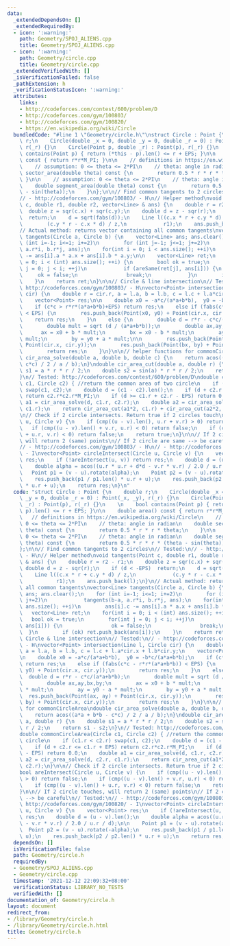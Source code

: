 ```yaml
---
data:
  _extendedDependsOn: []
  _extendedRequiredBy:
  - icon: ':warning:'
    path: Geometry/SPOJ_ALIENS.cpp
    title: Geometry/SPOJ_ALIENS.cpp
  - icon: ':warning:'
    path: Geometry/circle.cpp
    title: Geometry/circle.cpp
  _extendedVerifiedWith: []
  _isVerificationFailed: false
  _pathExtension: h
  _verificationStatusIcon: ':warning:'
  attributes:
    links:
    - http://codeforces.com/contest/600/problem/D
    - http://codeforces.com/gym/100803/
    - http://codeforces.com/gym/100820/
    - https://en.wikipedia.org/wiki/Circle
  bundledCode: "#line 1 \"Geometry/circle.h\"\nstruct Circle : Point {\n    double\
    \ r;\n    Circle(double _x = 0, double _y = 0, double _r = 0) : Point(_x, _y),\
    \ r(_r) {}\n    Circle(Point p, double _r) : Point(p), r(_r) {}\n    \n    bool\
    \ contains(Point p) { return (*this - p).len() <= r + EPS; }\n\n    double area()\
    \ const { return r*r*M_PI; }\n\n    // definitions in https://en.wikipedia.org/wiki/Circle\n\
    \    // assumption: 0 <= theta <= 2*PI\n    // theta: angle in radian\n    double\
    \ sector_area(double theta) const {\n        return 0.5 * r * r * theta;\n   \
    \ }\n\n    // assumption: 0 <= theta <= 2*PI\n    // theta: angle in radian\n\
    \    double segment_area(double theta) const {\n        return 0.5 * r * r * (theta\
    \ - sin(theta));\n    }\n};\n\n// Find common tangents to 2 circles\n// Tested:\n\
    // - http://codeforces.com/gym/100803/ - H\n// Helper method\nvoid tangents(Point\
    \ c, double r1, double r2, vector<Line> & ans) {\n    double r = r2 - r1;\n  \
    \  double z = sqr(c.x) + sqr(c.y);\n    double d = z - sqr(r);\n    if (d < -EPS)\
    \  return;\n    d = sqrt(fabs(d));\n    Line l((c.x * r + c.y * d) / z,\n    \
    \        (c.y * r - c.x * d) / z,\n            r1);\n    ans.push_back(l);\n}\n\
    // Actual method: returns vector containing all common tangents\nvector<Line>\
    \ tangents(Circle a, Circle b) {\n    vector<Line> ans; ans.clear();\n    for\
    \ (int i=-1; i<=1; i+=2)\n        for (int j=-1; j<=1; j+=2)\n            tangents(b-a,\
    \ a.r*i, b.r*j, ans);\n    for(int i = 0; i < ans.size(); ++i)\n        ans[i].c\
    \ -= ans[i].a * a.x + ans[i].b * a.y;\n\n    vector<Line> ret;\n    for(int i\
    \ = 0; i < (int) ans.size(); ++i) {\n        bool ok = true;\n        for(int\
    \ j = 0; j < i; ++j)\n            if (areSame(ret[j], ans[i])) {\n           \
    \     ok = false;\n                break;\n            }\n        if (ok) ret.push_back(ans[i]);\n\
    \    }\n    return ret;\n}\n\n// Circle & line intersection\n// Tested:\n// -\
    \ http://codeforces.com/gym/100803/ - H\nvector<Point> intersection(Line l, Circle\
    \ cir) {\n    double r = cir.r, a = l.a, b = l.b, c = l.c + l.a*cir.x + l.b*cir.y;\n\
    \    vector<Point> res;\n\n    double x0 = -a*c/(a*a+b*b),  y0 = -b*c/(a*a+b*b);\n\
    \    if (c*c > r*r*(a*a+b*b)+EPS) return res;\n    else if (fabs(c*c - r*r*(a*a+b*b))\
    \ < EPS) {\n        res.push_back(Point(x0, y0) + Point(cir.x, cir.y));\n    \
    \    return res;\n    }\n    else {\n        double d = r*r - c*c/(a*a+b*b);\n\
    \        double mult = sqrt (d / (a*a+b*b));\n        double ax,ay,bx,by;\n  \
    \      ax = x0 + b * mult;\n        bx = x0 - b * mult;\n        ay = y0 - a *\
    \ mult;\n        by = y0 + a * mult;\n\n        res.push_back(Point(ax, ay) +\
    \ Point(cir.x, cir.y));\n        res.push_back(Point(bx, by) + Point(cir.x, cir.y));\n\
    \        return res;\n    }\n}\n\n// helper functions for commonCircleArea\ndouble\
    \ cir_area_solve(double a, double b, double c) {\n    return acos((a*a + b*b -\
    \ c*c) / 2 / a / b);\n}\ndouble cir_area_cut(double a, double r) {\n    double\
    \ s1 = a * r * r / 2;\n    double s2 = sin(a) * r * r / 2;\n    return s1 - s2;\n\
    }\n// Tested: http://codeforces.com/contest/600/problem/D\ndouble commonCircleArea(Circle\
    \ c1, Circle c2) { //return the common area of two circle\n    if (c1.r < c2.r)\
    \ swap(c1, c2);\n    double d = (c1 - c2).len();\n    if (d + c2.r <= c1.r + EPS)\
    \ return c2.r*c2.r*M_PI;\n    if (d >= c1.r + c2.r - EPS) return 0.0;\n    double\
    \ a1 = cir_area_solve(d, c1.r, c2.r);\n    double a2 = cir_area_solve(d, c2.r,\
    \ c1.r);\n    return cir_area_cut(a1*2, c1.r) + cir_area_cut(a2*2, c2.r);\n}\n\
    \n// Check if 2 circle intersects. Return true if 2 circles touch\nbool areIntersect(Circle\
    \ u, Circle v) {\n    if (cmp((u - v).len(), u.r + v.r) > 0) return false;\n \
    \   if (cmp((u - v).len() + v.r, u.r) < 0) return false;\n    if (cmp((u - v).len()\
    \ + u.r, v.r) < 0) return false;\n    return true;\n}\n\n// If 2 circle touches,\
    \ will return 2 (same) points\n// If 2 circle are same --> be careful\n// Tested:\n\
    // - http://codeforces.com/gym/100803/ - H\n// - http://codeforces.com/gym/100820/\
    \ - I\nvector<Point> circleIntersect(Circle u, Circle v) {\n    vector<Point>\
    \ res;\n    if (!areIntersect(u, v)) return res;\n    double d = (u - v).len();\n\
    \    double alpha = acos((u.r * u.r + d*d - v.r * v.r) / 2.0 / u.r / d);\n\n \
    \   Point p1 = (v - u).rotate(alpha);\n    Point p2 = (v - u).rotate(-alpha);\n\
    \    res.push_back(p1 / p1.len() * u.r + u);\n    res.push_back(p2 / p2.len()\
    \ * u.r + u);\n    return res;\n}\n"
  code: "struct Circle : Point {\n    double r;\n    Circle(double _x = 0, double\
    \ _y = 0, double _r = 0) : Point(_x, _y), r(_r) {}\n    Circle(Point p, double\
    \ _r) : Point(p), r(_r) {}\n    \n    bool contains(Point p) { return (*this -\
    \ p).len() <= r + EPS; }\n\n    double area() const { return r*r*M_PI; }\n\n \
    \   // definitions in https://en.wikipedia.org/wiki/Circle\n    // assumption:\
    \ 0 <= theta <= 2*PI\n    // theta: angle in radian\n    double sector_area(double\
    \ theta) const {\n        return 0.5 * r * r * theta;\n    }\n\n    // assumption:\
    \ 0 <= theta <= 2*PI\n    // theta: angle in radian\n    double segment_area(double\
    \ theta) const {\n        return 0.5 * r * r * (theta - sin(theta));\n    }\n\
    };\n\n// Find common tangents to 2 circles\n// Tested:\n// - http://codeforces.com/gym/100803/\
    \ - H\n// Helper method\nvoid tangents(Point c, double r1, double r2, vector<Line>\
    \ & ans) {\n    double r = r2 - r1;\n    double z = sqr(c.x) + sqr(c.y);\n   \
    \ double d = z - sqr(r);\n    if (d < -EPS)  return;\n    d = sqrt(fabs(d));\n\
    \    Line l((c.x * r + c.y * d) / z,\n            (c.y * r - c.x * d) / z,\n \
    \           r1);\n    ans.push_back(l);\n}\n// Actual method: returns vector containing\
    \ all common tangents\nvector<Line> tangents(Circle a, Circle b) {\n    vector<Line>\
    \ ans; ans.clear();\n    for (int i=-1; i<=1; i+=2)\n        for (int j=-1; j<=1;\
    \ j+=2)\n            tangents(b-a, a.r*i, b.r*j, ans);\n    for(int i = 0; i <\
    \ ans.size(); ++i)\n        ans[i].c -= ans[i].a * a.x + ans[i].b * a.y;\n\n \
    \   vector<Line> ret;\n    for(int i = 0; i < (int) ans.size(); ++i) {\n     \
    \   bool ok = true;\n        for(int j = 0; j < i; ++j)\n            if (areSame(ret[j],\
    \ ans[i])) {\n                ok = false;\n                break;\n          \
    \  }\n        if (ok) ret.push_back(ans[i]);\n    }\n    return ret;\n}\n\n//\
    \ Circle & line intersection\n// Tested:\n// - http://codeforces.com/gym/100803/\
    \ - H\nvector<Point> intersection(Line l, Circle cir) {\n    double r = cir.r,\
    \ a = l.a, b = l.b, c = l.c + l.a*cir.x + l.b*cir.y;\n    vector<Point> res;\n\
    \n    double x0 = -a*c/(a*a+b*b),  y0 = -b*c/(a*a+b*b);\n    if (c*c > r*r*(a*a+b*b)+EPS)\
    \ return res;\n    else if (fabs(c*c - r*r*(a*a+b*b)) < EPS) {\n        res.push_back(Point(x0,\
    \ y0) + Point(cir.x, cir.y));\n        return res;\n    }\n    else {\n      \
    \  double d = r*r - c*c/(a*a+b*b);\n        double mult = sqrt (d / (a*a+b*b));\n\
    \        double ax,ay,bx,by;\n        ax = x0 + b * mult;\n        bx = x0 - b\
    \ * mult;\n        ay = y0 - a * mult;\n        by = y0 + a * mult;\n\n      \
    \  res.push_back(Point(ax, ay) + Point(cir.x, cir.y));\n        res.push_back(Point(bx,\
    \ by) + Point(cir.x, cir.y));\n        return res;\n    }\n}\n\n// helper functions\
    \ for commonCircleArea\ndouble cir_area_solve(double a, double b, double c) {\n\
    \    return acos((a*a + b*b - c*c) / 2 / a / b);\n}\ndouble cir_area_cut(double\
    \ a, double r) {\n    double s1 = a * r * r / 2;\n    double s2 = sin(a) * r *\
    \ r / 2;\n    return s1 - s2;\n}\n// Tested: http://codeforces.com/contest/600/problem/D\n\
    double commonCircleArea(Circle c1, Circle c2) { //return the common area of two\
    \ circle\n    if (c1.r < c2.r) swap(c1, c2);\n    double d = (c1 - c2).len();\n\
    \    if (d + c2.r <= c1.r + EPS) return c2.r*c2.r*M_PI;\n    if (d >= c1.r + c2.r\
    \ - EPS) return 0.0;\n    double a1 = cir_area_solve(d, c1.r, c2.r);\n    double\
    \ a2 = cir_area_solve(d, c2.r, c1.r);\n    return cir_area_cut(a1*2, c1.r) + cir_area_cut(a2*2,\
    \ c2.r);\n}\n\n// Check if 2 circle intersects. Return true if 2 circles touch\n\
    bool areIntersect(Circle u, Circle v) {\n    if (cmp((u - v).len(), u.r + v.r)\
    \ > 0) return false;\n    if (cmp((u - v).len() + v.r, u.r) < 0) return false;\n\
    \    if (cmp((u - v).len() + u.r, v.r) < 0) return false;\n    return true;\n\
    }\n\n// If 2 circle touches, will return 2 (same) points\n// If 2 circle are same\
    \ --> be careful\n// Tested:\n// - http://codeforces.com/gym/100803/ - H\n// -\
    \ http://codeforces.com/gym/100820/ - I\nvector<Point> circleIntersect(Circle\
    \ u, Circle v) {\n    vector<Point> res;\n    if (!areIntersect(u, v)) return\
    \ res;\n    double d = (u - v).len();\n    double alpha = acos((u.r * u.r + d*d\
    \ - v.r * v.r) / 2.0 / u.r / d);\n\n    Point p1 = (v - u).rotate(alpha);\n  \
    \  Point p2 = (v - u).rotate(-alpha);\n    res.push_back(p1 / p1.len() * u.r +\
    \ u);\n    res.push_back(p2 / p2.len() * u.r + u);\n    return res;\n}\n"
  dependsOn: []
  isVerificationFile: false
  path: Geometry/circle.h
  requiredBy:
  - Geometry/SPOJ_ALIENS.cpp
  - Geometry/circle.cpp
  timestamp: '2021-12-12 22:09:32+08:00'
  verificationStatus: LIBRARY_NO_TESTS
  verifiedWith: []
documentation_of: Geometry/circle.h
layout: document
redirect_from:
- /library/Geometry/circle.h
- /library/Geometry/circle.h.html
title: Geometry/circle.h
---
```

